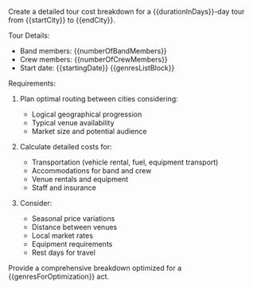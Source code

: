 Create a detailed tour cost breakdown for a {{durationInDays}}-day tour from {{startCity}} to {{endCity}}.

Tour Details:
- Band members: {{numberOfBandMembers}}
- Crew members: {{numberOfCrewMembers}}
- Start date: {{startingDate}}
{{genresListBlock}}

Requirements:
1. Plan optimal routing between cities considering:
    - Logical geographical progression
    - Typical venue availability
    - Market size and potential audience

2. Calculate detailed costs for:
    - Transportation (vehicle rental, fuel, equipment transport)
    - Accommodations for band and crew
    - Venue rentals and equipment
    - Staff and insurance

3. Consider:
    - Seasonal price variations
    - Distance between venues
    - Local market rates
    - Equipment requirements
    - Rest days for travel

Provide a comprehensive breakdown optimized for a {{genresForOptimization}} act.
